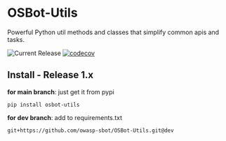 # OSBot-Utils

Powerful Python util methods and classes that simplify common apis and tasks.

![Current Release](https://img.shields.io/badge/release-v1.17.23-blue)
[![codecov](https://codecov.io/gh/owasp-sbot/OSBot-Utils/graph/badge.svg?token=GNVW0COX1N)](https://codecov.io/gh/owasp-sbot/OSBot-Utils)



## Install - Release 1.x

**for main branch**: just get it from pypi

```
pip install osbot-utils
```

**for dev branch**: add to requirements.txt

```
git+https://github.com/owasp-sbot/OSBot-Utils.git@dev
```
